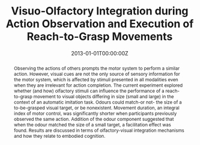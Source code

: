 ---
abstract: Observing the actions of others prompts the motor system to perform a similar action. However, visual cues are not the only source of sensory information for the motor system, which is affected by stimuli presented in all modalities even when they are irrelevant for action completion. The current experiment explored whether (and how) olfactory stimuli can influence the performance of a reach-to-grasp movement to visual objects differing in size (small and large) in the context of an automatic imitation task. Odours could match-or not- the size of a to-be-grasped visual target, or be nonexistent. Movement duration, an integral index of motor control, was significantly shorter when participants previously observed the same action. Addition of the odour component suggested that when the odour matched the size of a small target, a facilitation effect was found. Results are discussed in terms of olfactory-visual integration mechanisms and how they relate to embodied cognition.

authors:
- _Valentina Parma_
- Debora Zanatto
- Umberto Castiello

date: "2013-01-01T00:00:00Z"
doi: "DOI: 10.1097/WNR.0b013e328363d3ec"
featured:
image:
  caption: 
  focal_point: ""
  preview_only: false
projects: ["Motor Control","Human Olfaction"]
publication: '*NeuroReport*, (24), 14, _pp. 768--772_'
publication_short: ""
publication_types:
- "2"
publishDate: "2013-01-01T00:00:00Z"
slides:
summary: 
tags:
- Action
- Sensory

title: Visuo-Olfactory Integration during Action Observation and Execution of Reach-to-Grasp Movements
url_code: ""
url_dataset: ""
url_pdf: pdf/9_Parma et al., 2013.pdf
url_preprint: ""
url_poster: ""
url_project: ""
url_slides: ""
url_source: ""
url_video: ""
---